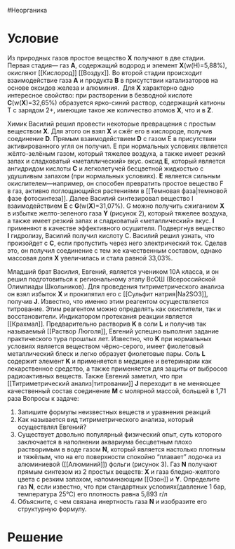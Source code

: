 #Неорганика 
# Условие
Из природных газов простое вещество **Х** получают в две стадии. Первая стадия— газ **А**, содержащий водород и элемент **Х**(w(Н)=5,88%), окисляют [[Кислород]] [[Воздух]]. Во второй стадии происходит взаимодействие газа **А** и продукта **В** в присутствии катализаторов на основе оксидов железа и алюминия.  Для **Х** характерно одно интересное свойство: при растворении в безводной кислоте **С**(w(**Х**)=32,65%) образуется ярко-синий раствор, содержащий катионы T с зарядом 2+, имеющие такое же количество атомов **Х**, что и в **Z**.

Химик Василий решил провести некоторые превращения с простым веществом **Х**. Для этого он взял **X** и сжёг его в кислороде, получив соединение **D**. Прямым взаимодействием **D** с газом Е в присутствии активированного угля он получил. Е при нормальных условиях является жёлто-зелёным газом, который тяжелее воздуха, а также имеет резкий запах и сладковатый «металлический» вкус. оксид **E**, который является ангидридом кислоты **C** и легколетучей бесцветной жидкостью с удушливым запахом (при нормальных условиях). **Е** является сильным окислителем—например, он способен превратить простое вещество F в газ, активно поглощающийся растениями в [[Темновая фаза|темновой фазе фотосинтеза]]. Далее Василий синтезировал вещество I взаимодействием **E** с **G**(w(**X**)=31,07%). G можно получить сжиганием **Х** в избытке желто-зеленого газа **Y** (рисунок 2), который тяжелее воздуха, а также имеет резкий запах и сладковатый «металлический» вкус. **I** применяют в качестве эффективного осушителя. Подвергнув вещество **I** гидролизу, Василий получил кислоту С. Василий решил узнать, что произойдет с **С**, если пропустить через него электрический ток. Сделав это, он получил соединение с тем же качественным составом, однако массовая доля **Х** увеличилась и стала равной 33,03%.

Младший брат Василия, Евгений, является учеником 10А класса, и он решил подготовиться к региональному этапу ВсОШ (Всероссийской Олимпиады Школьников). Для проведения титриметрического анализа он взял избыток **Х** и прокипятил его с [[Сульфит натрия|Na2SO3]], получив **J**. Известно, что именно этим реагентом осуществляется титрование. Этим реагентом можно определять как окислители, так и восстановители. Индикатором протекания реакции является [[Крахмал]]. Предварительно растворив **K** в соли **L** и получив так называемый [[Раствор Люголя]], Евгений успешно выполнил задание практического тура прошлых лет. Известно, что **K** при нормальных условиях является веществом чёрно-серого, имеет фиолетовый металлический блеск и легко образует фиолетовые пары. Соль **L** содержит элемент **K** и применяется в медицине и ветеринарии как лекарственное средство, а также применяется для защиты от выбросов радиоактивных веществ. Также Евгений заметил, что при [[Титриметрический анализ|титровании]] **J** переходит в не меняющее качественный состав соединение **M** с молярной массой, большей в 1,71 раза
Вопросы к задаче:
1. Запишите формулы неизвестных веществ и уравнения реакций
2. Как называется вид титриметрического анализа, который осуществлял Евгений?
3. Существует довольно популярный физический опыт, суть которого заключается в наполнении аквариума бесцветным плохо растворимым в воде газом **N**, который является настолько плотным и тяжёлым, что на его поверхности спокойно “плавает” лодочка из алюминиевой ([[Алюминий]]) фольги (рисунок 3). Газ **N** получают прямым синтезом из 2 простых веществ: **X** и газа бледно-желтого цвета с резким запахом, напоминающим [[Озон]] и **Y**. Определите газ **N**, если известно, что при стандартных условиях(давление 1 бар, температура 25℃) его плотность равна 5,893 г/л
4. Объясните, с чем связана инертность газа **N** и изобразите его структурную формулу.
# Решение